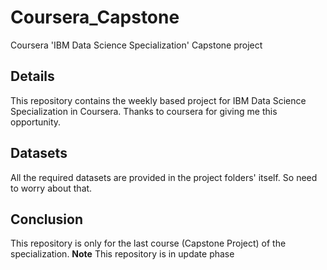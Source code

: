 # Coursera_Capstone
Coursera 'IBM Data Science Specialization' Capstone project
<h2>Details</h2>
This repository contains the weekly based project for IBM Data Science Specialization in Coursera. Thanks to coursera for giving me this opportunity.
<h2>Datasets</h2>
All the required datasets are provided in the project folders' itself. So need to worry about that.
<h2>Conclusion</h2>
This repository is only for the last course (Capstone Project) of the specialization. 
<b>Note</b> This repository is in update phase
